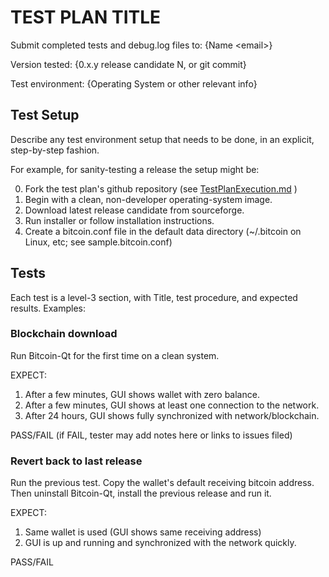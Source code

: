 # TEST PLAN TITLE

Submit completed tests and debug.log files to:  {Name &lt;email&gt;}

Version tested:
{0.x.y release candidate N, or git commit}

Test environment:
{Operating System or other relevant info}

## Test Setup

Describe any test environment setup that needs to be done, in an explicit, step-by-step fashion.

For example, for sanity-testing a release the setup might be:

0. Fork the test plan's github repository (see [TestPlanExecution.md](TestPlanExecution.md) )
1. Begin with a clean, non-developer operating-system image.
2. Download latest release candidate from sourceforge.
3. Run installer or follow installation instructions.
4. Create a bitcoin.conf file in the default data directory (~/.bitcoin on Linux, etc; see sample.bitcoin.conf)

## Tests

Each test is a level-3 section, with Title, test procedure, and expected results.  Examples:

### Blockchain download

Run Bitcoin-Qt for the first time on a clean system.

EXPECT:

1. After a few minutes, GUI shows wallet with zero balance.
2. After a few minutes, GUI shows at least one connection to the network.
3. After 24 hours, GUI shows fully synchronized with network/blockchain.

PASS/FAIL  (if FAIL, tester may add notes here or links to issues filed)

### Revert back to last release

Run the previous test. Copy the wallet's default receiving bitcoin address.
Then uninstall Bitcoin-Qt, install the previous release and run it.

EXPECT:

1. Same wallet is used (GUI shows same receiving address)
2. GUI is up and running and synchronized with the network quickly.

PASS/FAIL
